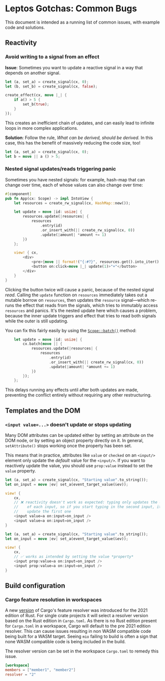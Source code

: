 # Leptos Gotchas: Common Bugs

This document is intended as a running list of common issues, with example code and solutions.

## Reactivity

### Avoid writing to a signal from an effect

**Issue**: Sometimes you want to update a reactive signal in a way that depends on another signal.

```rust
let (a, set_a) = create_signal(cx, 0);
let (b, set_b) = create_signal(cx, false);

create_effect(cx, move |_| {
	if a() > 5 {
		set_b(true);
	}
});
```

This creates an inefficient chain of updates, and can easily lead to infinite loops in more complex applications.

**Solution**: Follow the rule, _What can be derived, should be derived._ In this case, this has the benefit of massively reducing the code size, too!

```rust
let (a, set_a) = create_signal(cx, 0);
let b = move || a () > 5;
```

### Nested signal updates/reads triggering panic

Sometimes you have nested signals: for example, hash-map that can change over time, each of whose values can also change over time:

```rust
#[component]
pub fn App(cx: Scope) -> impl IntoView {
    let resources = create_rw_signal(cx, HashMap::new());

    let update = move |id: usize| {
        resources.update(|resources| {
            resources
                .entry(id)
                .or_insert_with(|| create_rw_signal(cx, 0))
                .update(|amount| *amount += 1)
        })
    };

    view! { cx,
        <div>
            <pre>{move || format!("{:#?}", resources.get().into_iter().map(|(id, resource)| (id, resource.get())).collect::<Vec<_>>())}</pre>
            <button on:click=move |_| update(1)>"+"</button>
        </div>
    }
}
```

Clicking the button twice will cause a panic, because of the nested signal *read*. Calling the `update` function on `resources` immediately takes out a mutable borrow on `resources`, then updates the `resource` signal—which re-runs the effect that reads from the signals, which tries to immutably access `resources` and panics. It's the nested update here which causes a problem, because the inner update triggers and effect that tries to read both signals while the outer is still updating.

You can fix this fairly easily by using the [`Scope::batch()`](https://docs.rs/leptos/latest/leptos/struct.Scope.html#method.batch) method:

```rust
    let update = move |id: usize| {
        cx.batch(move || {
            resources.update(|resources| {
                resources
                    .entry(id)
                    .or_insert_with(|| create_rw_signal(cx, 0))
                    .update(|amount| *amount += 1)
            })
        });
    };
```

This delays running any effects until after both updates are made, preventing the conflict entirely without requiring any other restructuring.

## Templates and the DOM

### `<input value=...>` doesn't update or stops updating

Many DOM attributes can be updated either by setting an attribute on the DOM node, or by setting an object property directly on it. In general, `setAttribute()` stops working once the property has been set.

This means that in practice, attributes like `value` or `checked` on an `<input/>` element only update the _default_ value for the `<input/>`. If you want to reactively update the value, you should use `prop:value` instead to set the `value` property.

```rust
let (a, set_a) = create_signal(cx, "Starting value".to_string());
let on_input = move |ev| set_a(event_target_value(&ev));

view! {
	cx,
	// ❌ reactivity doesn't work as expected: typing only updates the default
	//    of each input, so if you start typing in the second input, it won't
	//    update the first one
	<input value=a on:input=on_input />
	<input value=a on:input=on_input />
}
```

```rust
let (a, set_a) = create_signal(cx, "Starting value".to_string());
let on_input = move |ev| set_a(event_target_value(&ev));

view! {
	cx,
	// ✅ works as intended by setting the value *property*
	<input prop:value=a on:input=on_input />
	<input prop:value=a on:input=on_input />
}
```

## Build configuration

### Cargo feature resolution in workspaces

A new [version](https://doc.rust-lang.org/cargo/reference/resolver.html#resolver-versions) of Cargo's feature resolver was introduced for the 2021 edition of Rust.
For single crate projects it will select a resolver version based on the Rust edition in `Cargo.toml`. As there is no Rust edition present for `Cargo.toml` in a workspace, Cargo will default to the pre 2021 edition resolver.
This can cause issues resulting in non WASM compatible code being built for a WASM target. Seeing `mio` failing to build is often a sign that none WASM compatible code is being included in the build.

The resolver version can be set in the workspace `Cargo.toml` to remedy this issue.

```toml
[workspace]
members = ["member1", "member2"]
resolver = "2"
```

